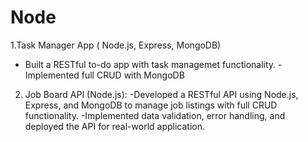 # Node
 1.Task Manager App ( Node.js, Express, MongoDB)
- Built a RESTful to-do app with task managemet functionality.
 -Implemented full CRUD with MongoDB


 
2. Job Board API (Node.js):
 -Developed a RESTful API using Node.js, Express, and MongoDB to manage job listings with full CRUD functionality.
-Implemented data validation, error handling, and deployed the API for real-world application.
